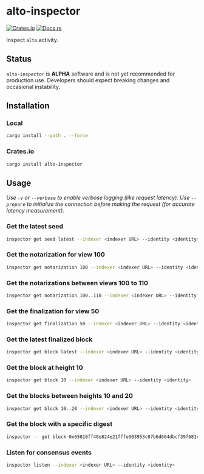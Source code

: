 # alto-inspector

[![Crates.io](https://img.shields.io/crates/v/alto-inspector.svg)](https://crates.io/crates/alto-inspector)
[![Docs.rs](https://docs.rs/alto-inspector/badge.svg)](https://docs.rs/alto-inspector)

Inspect `alto` activity.

## Status

`alto-inspector` is **ALPHA** software and is not yet recommended for production use. Developers should expect breaking changes and occasional instability.

## Installation

### Local

```bash
cargo install --path . --force
```

### Crates.io

```bash
cargo install alto-inspector
```

## Usage

_Use `-v` or `--verbose` to enable verbose logging (like request latency). Use `--prepare` to initialize the connection before making the request (for accurate latency measurement)._

### Get the latest seed

```bash
inspector get seed latest --indexer <indexer URL> --identity <identity>
```

### Get the notarization for view 100

```bash
inspector get notarization 100 --indexer <indexer URL> --identity <identity>
```

### Get the notarizations between views 100 to 110

```bash
inspector get notarization 100..110 --indexer <indexer URL> --identity <identity>
```

### Get the finalization for view 50

```bash
inspector get finalization 50 --indexer <indexer URL> --identity <identity>
```

### Get the latest finalized block

```bash
inspector get block latest --indexer <indexer URL> --identity <identity>
```

### Get the block at height 10

```bash
inspector get block 10 --indexer <indexer URL> --identity <identity>
```

### Get the blocks between heights 10 and 20

```bash
inspector get block 10..20 --indexer <indexer URL> --identity <identity>
```

### Get the block with a specific digest

```bash
inspector -- get block 0x65016ff40e824e21fffe903953c07b6d604dbcf39f681c62e7b3ed57ab1d1994 --indexer <indexer URL> --identity <identity>
```

### Listen for consensus events

```bash
inspector listen --indexer <indexer URL> --identity <identity>
```